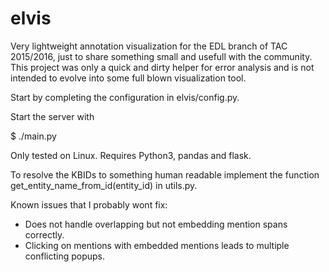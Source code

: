 # elvis

Very lightweight annotation visualization for the EDL branch of TAC 2015/2016, just to 
share something small and usefull with the community. This project was only a quick 
and dirty helper for error analysis and is not intended to evolve into some full blown 
visualization tool. 

Start by completing the configuration in elvis/config.py. 

Start the server with

$ ./main.py

Only tested on Linux. Requires Python3, pandas and flask.

To resolve the KBIDs to something human readable implement the function get_entity_name_from_id(entity_id) in utils.py.

Known issues that I probably wont fix:

 - Does not handle overlapping but not embedding mention spans correctly. 
 - Clicking on mentions with embedded mentions leads to multiple conflicting popups. 
